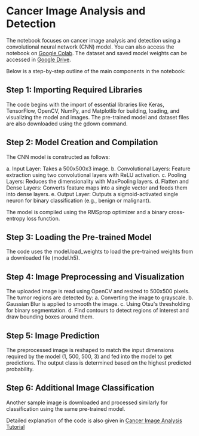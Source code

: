 # Cancer Image Analysis and Detection

The notebook focuses on cancer image analysis and detection using a convolutional neural network (CNN) model. You can also access the notebook on [Google Colab](https://colab.research.google.com/drive/1d80ICJ1M1PzWZ3aYYn00tREXpg0mUVoQ#scrollTo=SufTLnIXmOpF). The dataset and saved model weights can be accessed in [Google Drive](https://drive.google.com/drive/u/0/folders/1yK2W4D9y3VdnIg5SoDeGAWD1e1rSAKGp). 

Below is a step-by-step outline of the main components in the notebook:

## Step 1: Importing Required Libraries
The code begins with the import of essential libraries like Keras, TensorFlow, OpenCV, NumPy, and Matplotlib for building, loading, and visualizing the model and images. The pre-trained model and dataset files are also downloaded using the gdown command.


## Step 2: Model Creation and Compilation
The CNN model is constructed as follows:

a. Input Layer: Takes a 500x500x3 image.
b. Convolutional Layers: Feature extraction using two convolutional layers with ReLU activation.
c. Pooling Layers: Reduces the dimensionality with MaxPooling layers.
d. Flatten and Dense Layers: Converts feature maps into a single vector and feeds them into dense layers.
e. Output Layer: Outputs a sigmoid-activated single neuron for binary classification (e.g., benign or malignant).

The model is compiled using the RMSprop optimizer and a binary cross-entropy loss function.

## Step 3: Loading the Pre-trained Model
The code uses the model.load_weights to load the pre-trained weights from a downloaded file (model.h5).

## Step 4: Image Preprocessing and Visualization
The uploaded image is read using OpenCV and resized to 500x500 pixels.
The tumor regions are detected by:
a. Converting the image to grayscale.
b. Gaussian Blur is applied to smooth the image.
c. Using Otsu's thresholding for binary segmentation.
d. Find contours to detect regions of interest and draw bounding boxes around them.

## Step 5: Image Prediction
The preprocessed image is reshaped to match the input dimensions required by the model (1, 500, 500, 3) and fed into the model to get predictions. The output class is determined based on the highest predicted probability.

## Step 6: Additional Image Classification
Another sample image is downloaded and processed similarly for classification using the same pre-trained model.

Detailed explanation of the code is also given in [Cancer Image Analysis Tutorial](Cancer_Image_Analysis_Tutorial.pdf)
